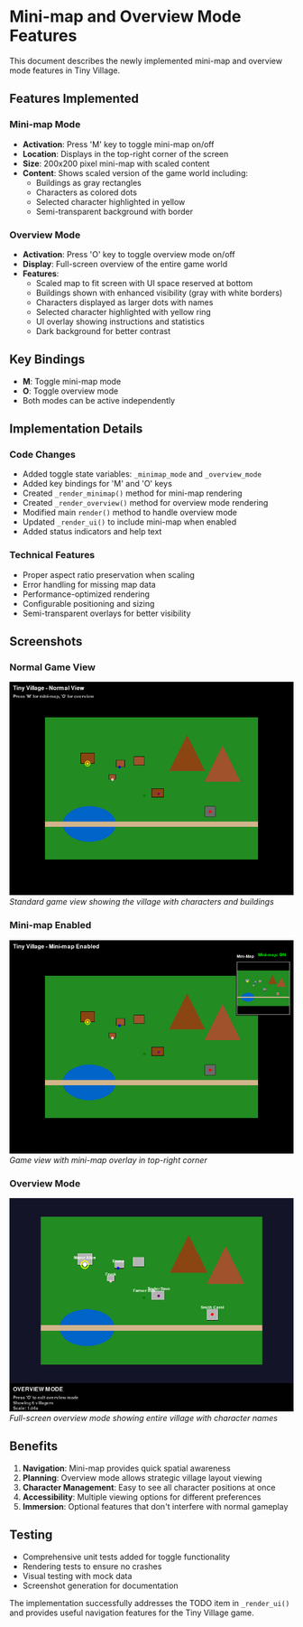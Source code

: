 # Mini-map and Overview Mode Features

This document describes the newly implemented mini-map and overview mode features in Tiny Village.

## Features Implemented

### Mini-map Mode
- **Activation**: Press 'M' key to toggle mini-map on/off
- **Location**: Displays in the top-right corner of the screen
- **Size**: 200x200 pixel mini-map with scaled content
- **Content**: Shows scaled version of the game world including:
  - Buildings as gray rectangles
  - Characters as colored dots
  - Selected character highlighted in yellow
  - Semi-transparent background with border

### Overview Mode  
- **Activation**: Press 'O' key to toggle overview mode on/off
- **Display**: Full-screen overview of the entire game world
- **Features**:
  - Scaled map to fit screen with UI space reserved at bottom
  - Buildings shown with enhanced visibility (gray with white borders)
  - Characters displayed as larger dots with names
  - Selected character highlighted with yellow ring
  - UI overlay showing instructions and statistics
  - Dark background for better contrast

## Key Bindings
- **M**: Toggle mini-map mode
- **O**: Toggle overview mode
- Both modes can be active independently

## Implementation Details

### Code Changes
- Added toggle state variables: `_minimap_mode` and `_overview_mode`
- Added key bindings for 'M' and 'O' keys
- Created `_render_minimap()` method for mini-map rendering
- Created `_render_overview()` method for overview mode rendering
- Modified main `render()` method to handle overview mode
- Updated `_render_ui()` to include mini-map when enabled
- Added status indicators and help text

### Technical Features
- Proper aspect ratio preservation when scaling
- Error handling for missing map data
- Performance-optimized rendering
- Configurable positioning and sizing
- Semi-transparent overlays for better visibility

## Screenshots

### Normal Game View
![Normal View](screenshot_normal_view.png)
*Standard game view showing the village with characters and buildings*

### Mini-map Enabled
![Mini-map View](screenshot_minimap_view.png)
*Game view with mini-map overlay in top-right corner*

### Overview Mode
![Overview Mode](screenshot_overview_mode.png)
*Full-screen overview mode showing entire village with character names*

## Benefits
1. **Navigation**: Mini-map provides quick spatial awareness
2. **Planning**: Overview mode allows strategic village layout viewing
3. **Character Management**: Easy to see all character positions at once
4. **Accessibility**: Multiple viewing options for different preferences
5. **Immersion**: Optional features that don't interfere with normal gameplay

## Testing
- Comprehensive unit tests added for toggle functionality
- Rendering tests to ensure no crashes
- Visual testing with mock data
- Screenshot generation for documentation

The implementation successfully addresses the TODO item in `_render_ui()` and provides useful navigation features for the Tiny Village game.